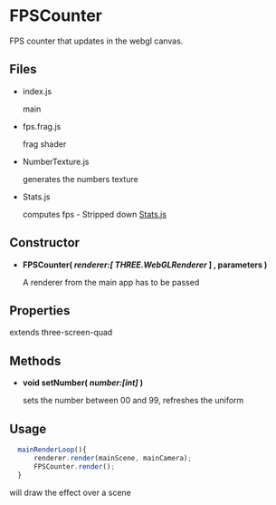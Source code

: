 # FPSCounter

FPS counter that updates in the webgl canvas. 


## Files

* index.js

  main

* fps.frag.js

  frag shader


* NumberTexture.js

  generates the numbers texture

* Stats.js

  computes fps - Stripped down [Stats.js](https://github.com/mrdoob/stats.js/)



## Constructor




* **FPSCounter( *renderer:[ THREE.WebGLRenderer* ] , parameters )**

  A renderer from the main app has to be passed 


## Properties

extends three-screen-quad


## Methods

* **void setNumber( *number:[int]* )**

  sets the number between 00 and 99, refreshes the uniform
  
## Usage

  ```javascript
    mainRenderLoop(){
    	renderer.render(mainScene, mainCamera);
    	FPSCounter.render();
    }
  ```

  will draw the effect over a scene 
